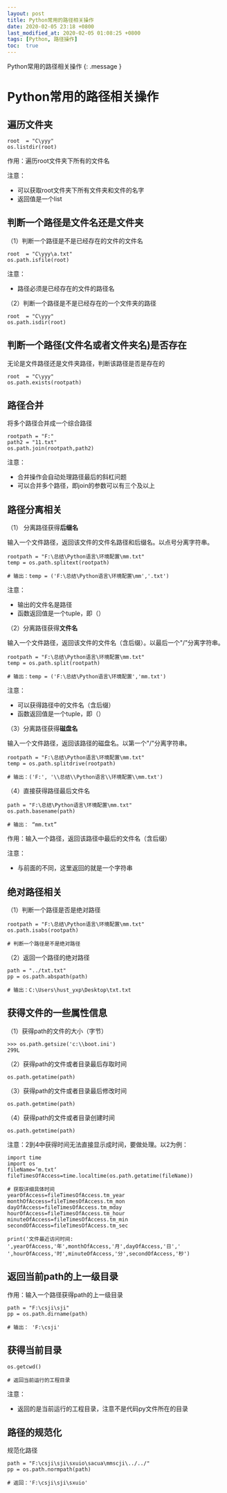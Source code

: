 ```yaml
---
layout: post
title: Python常用的路径相关操作
date: 2020-02-05 23:18 +0800
last_modified_at: 2020-02-05 01:08:25 +0800
tags: [Python, 路径操作]
toc:  true
---
```

Python常用的路径相关操作
{: .message }

# Python常用的路径相关操作

## 遍历文件夹

```
root  = "C\yyy"
os.listdir(root)
```

作用：遍历root文件夹下所有的文件名

注意：

- 可以获取root文件夹下所有文件夹和文件的名字
- 返回值是一个list

## 判断一个路径是文件名还是文件夹

（1）判断一个路径是不是已经存在的文件的文件名

```
root  = "C\yyy\a.txt"
os.path.isfile(root)
```

注意：

- 路径必须是已经存在的文件的路径名

（2）判断一个路径是不是已经存在的一个文件夹的路径

```
root  = "C\yyy"
os.path.isdir(root)
```

## 判断一个路径(文件名或者文件夹名)是否存在

无论是文件路径还是文件夹路径，判断该路径是否是存在的

```
root  = "C\yyy"
os.path.exists(rootpath)
```

## 路径合并

将多个路径合并成一个综合路径

```
rootpath = "F:"
path2 = "11.txt"
os.path.join(rootpath,path2)
```

注意：

- 合并操作会自动处理路径最后的斜杠问题
- 可以合并多个路径，即join的参数可以有三个及以上

## 路径分离相关

（1） 分离路径获得**后缀名**

输入一个文件路径，返回该文件的文件名路径和后缀名。以点号分离字符串。

```
rootpath = "F:\总结\Python语言\环境配置\mm.txt"
temp = os.path.splitext(rootpath)

# 输出：temp = ('F:\总结\Python语言\环境配置\mm','.txt')
```

注意：

- 输出的文件名是路径
- 函数返回值是一个tuple，即（）

（2）分离路径获得**文件名**

输入一个文件路径，返回该文件的文件名（含后缀）。以最后一个"/"分离字符串。

```
rootpath = "F:\总结\Python语言\环境配置\mm.txt"
temp = os.path.split(rootpath)

# 输出：temp = ('F:\总结\Python语言\环境配置','mm.txt')
```

注意：

- 可以获得路径中的文件名（含后缀）
- 函数返回值是一个tuple，即（）

（3）分离路径获得**磁盘名**

输入一个文件路径，返回该路径的磁盘名。以第一个"/"分离字符串。

```
rootpath = "F:\总结\Python语言\环境配置\mm.txt"
temp = os.path.splitdrive(rootpath)

# 输出：('F:', '\\总结\\Python语言\\环境配置\\mm.txt')
```

（4）直接获得路径最后文件名

```
path = "F:\总结\Python语言\环境配置\mm.txt"
os.path.basename(path)

# 输出： “mm.txt”
```

作用：输入一个路径，返回该路径中最后的文件名（含后缀）

注意：

- 与前面的不同，这里返回的就是一个字符串

## 绝对路径相关

（1）判断一个路径是否是绝对路径

```
rootpath = "F:\总结\Python语言\环境配置\mm.txt"
os.path.isabs(rootpath)

# 判断一个路径是不是绝对路径
```

（2）返回一个路径的绝对路径

```
path = "../txt.txt"
pp = os.path.abspath(path)

# 输出：C:\Users\hust_yxp\Desktop\txt.txt
```

## 获得文件的一些属性信息

（1）获得path的文件的大小（字节）

```
>>> os.path.getsize('c:\\boot.ini') 
299L 
```

（2）获得path的文件或者目录最后存取时间

```
os.path.getatime(path) 
```

（3）获得path的文件或者目录最后修改时间

```
os.path.getmtime(path) 
```

（4）获得path的文件或者目录创建时间

```
os.path.getmtime(path)
```

注意：2到4中获得时间无法直接显示成时间，要做处理。以2为例：

```
import time
import os
fileName=‘m.txt‘
fileTimesOfAccess=time.localtime(os.path.getatime(fileName))

# 获取详细具体时间
yearOfAccess=fileTimesOfAccess.tm_year
monthOfAccess=fileTimesOfAccess.tm_mon
dayOfAccess=fileTimesOfAccess.tm_mday
hourOfAccess=fileTimesOfAccess.tm_hour
minuteOfAccess=fileTimesOfAccess.tm_min
secondOfAccess=fileTimesOfAccess.tm_sec

print('文件最近访问时间:  ',yearOfAccess,'年',monthOfAccess,'月',dayOfAccess,'日','  ',hourOfAccess,'时',minuteOfAccess,'分',secondOfAccess,'秒')

```

## 返回当前path的上一级目录

作用：输入一个路径获得path的上一级目录

```
path = "F:\csji\sji"
pp = os.path.dirname(path)

# 输出： 'F:\csji'
```

## 获得当前目录

```
os.getcwd()

# 返回当前运行的工程目录
```

注意：

- 返回的是当前运行的工程目录，注意不是代码py文件所在的目录

## 路径的规范化

规范化路径

```
path = "F:\csji\sji\sxuio\sacua\mmscji\../../"
pp = os.path.normpath(path)

# 返回：'F:\csji\sji\sxuio'
```
